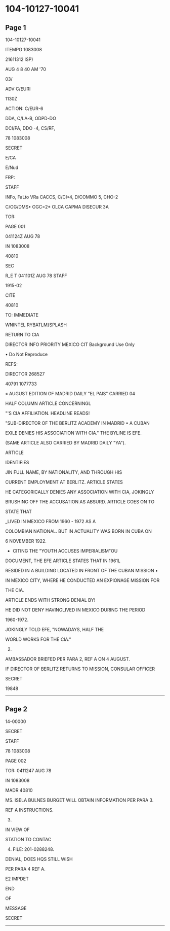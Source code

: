 # 104-10127-10041

## Page 1

104-10127-10041

ITEMPO 1083008

21611312 ISP)

AUG 4 8 40 AM '70

03/

ADV C/EURI

1130Z

ACTION: C/EUR-6

DDA, C/LA-B, ODPD-DO

DCI/PA, DDO -4, CS/RF,

78 1083008

SECRET

E/CA

E/Nud

FRP:

STAFF

INFo, FaLto VRa CACCS, C/CI•4, D/COMMO 5, CHO-2

C/OG/DMS• OGC=2* OLCA CAPMA DISECUR 3A

TOR:

PAGE 001

041124Z AUG 78

IN 1083008

40810

SEC

R_E T 041101Z AUG 78 STAFF

1915-02

CITE

40810

TO: IMMEDIATE

WNINTEL RYBATLM}SPLASH

RETURN TO CIA

DIRECTOR INFO PRIORITY MEXICO CIT Background Use Only

• Do Not Reproduce

REFS:

DIRECTOR 268527

40791 1077733

« AUGUST EDITION OF MADRID DAILY "EL PAIS" CARRIED 04

HALF COLUMN ARTICLE CONCERNINGL

"'S CIA AFFILIATION. HEADLINE READS!

"SUB-DIRECTOR OF THE BERLITZ ACADEMY IN MADRID • A CUBAN

EXILE DENIES HIS ASSOCIATION WITH CIA." THE BYLINE IS EFE.

(SAME ARTICLE ALSO CARRIED BY MADRID DAILY "YA").

ARTICLE

IDENTIFIES

JIN FULL NAME, BY NATIONALITY, AND THROUGH HIS

CURRENT EMPLOYMENT AT BERLITZ. ARTICLE STATES

HE CATEGORICALLY DENIES ANY ASSOCIATION WITH CIA, JOKINGLY

BRUSHING OFF THE ACCUSATION AS ABSURD. ARTICLE GOES ON TO

STATE THAT

_LIVED IN MEXICO FROM 1960 - 1972 AS A

COLOMBIAN NATIONAL. BUT IN ACTUALITY WAS BORN IN CUBA ON

6 NOVEMBER 1922.

- CITING THE "YOUTH ACCUSES IMPERIALISM"OU

DOCUMENT, THE EFE ARTICLE STATES THAT IN 1961L

RESIDED IN A BUILDING LOCATED IN FRONT OF THE CUBAN MISSION •

IN MEXICO CITY, WHERE HE CONDUCTED AN EXPIONAGE MISSION FOR

THE CIA.

ARTICLE ENDS WITH STRONG DENIAL BY!

HE DID NOT DENY HAVINGLIVED IN MEXICO DURING THE PERIOD

1960-1972.

JOKINGLY TOLD EFE, "NOWADAYS, HALF THE

WORLD WORKS FOR THE CIA."

2.

AMBASSADOR BRIEFED PER PARA 2, REF A ON 4 AUGUST.

IF DIRECTOR OF BERLITZ RETURNS TO MISSION, CONSULAR OFFICER

SECRET

19848

---

## Page 2

14-00000

SECRET

STAFF

78 1083008

PAGE 002

TOR: 0411247 AUG 78

IN 1083008

MADR 40810

MS. ISELA BULNES BURGET WILL OBTAIN INFORMATION PER PARA 3.

REF A INSTRUCTIONS.

3.

IN VIEW OF

STATION TO CONTAC

4. FILE: 201-0288248.

DENIAL, DOES HQS STILL WISH

PER PARA 4 REF A.

E2 IMPDET

END

OF

MESSAGE

SECRET

---

